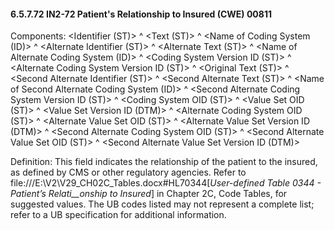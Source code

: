 #### 6.5.7.72 IN2-72 Patient's Relationship to Insured (CWE) 00811

Components: &lt;Identifier (ST)> ^ &lt;Text (ST)> ^ &lt;Name of Coding System (ID)> ^ &lt;Alternate Identifier (ST)> ^ &lt;Alternate Text (ST)> ^ &lt;Name of Alternate Coding System (ID)> ^ &lt;Coding System Version ID (ST)> ^ &lt;Alternate Coding System Version ID (ST)> ^ &lt;Original Text (ST)> ^ &lt;Second Alternate Identifier (ST)> ^ &lt;Second Alternate Text (ST)> ^ &lt;Name of Second Alternate Coding System (ID)> ^ &lt;Second Alternate Coding System Version ID (ST)> ^ &lt;Coding System OID (ST)> ^ &lt;Value Set OID (ST)> ^ &lt;Value Set Version ID (DTM)> ^ &lt;Alternate Coding System OID (ST)> ^ &lt;Alternate Value Set OID (ST)> ^ &lt;Alternate Value Set Version ID (DTM)> ^ &lt;Second Alternate Coding System OID (ST)> ^ &lt;Second Alternate Value Set OID (ST)> ^ &lt;Second Alternate Value Set Version ID (DTM)>

Definition: This field indicates the relationship of the patient to the insured, as defined by CMS or other regulatory agencies. Refer to file:///E:\V2\V29_CH02C_Tables.docx#HL70344[_User-defined Table 0344 - Patient’s Relati__onship to Insured_] in Chapter 2C, Code Tables, for suggested values. The UB codes listed may not represent a complete list; refer to a UB specification for additional information.
